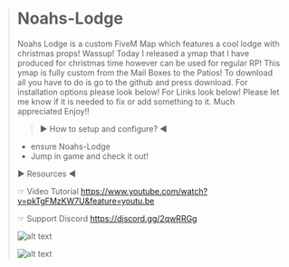 > # Noahs-Lodge #
> Noahs Lodge is a custom FiveM Map which features a cool lodge with christmas props! Wassup! Today I released a ymap that I have produced for christmas time however can be used for regular RP! This ymap is fully custom from the Mail Boxes to the Patios! To download all you have to do is go to the github and press download. For installation options please look below! For Links look below! Please let me know if it is needed to fix or add something to it. Much appreciated Enjoy!!
> 
> 
> > ► How to setup and configure? ◄
> - ensure Noahs-Lodge
> - Jump in game and check it out!
> 
> 
> ► Resources ◄
> 
> ☞ Video Tutorial
> https://www.youtube.com/watch?v=pkTgFMzKW7U&feature=youtu.be
> 
> ☞ Support Discord
> https://discord.gg/2qwRRGg
> 
> 
> 
> 
> ![alt text](https://cdn.discordapp.com/attachments/710556042253172789/778361806526742528/unknown.png)
> 
> 
> ![alt text](https://cdn.discordapp.com/attachments/710556042253172789/778362194655051807/unknown.png)
